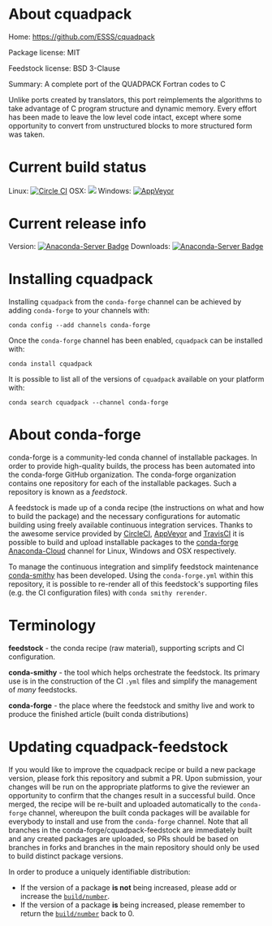 About cquadpack
===============

Home: https://github.com/ESSS/cquadpack

Package license: MIT

Feedstock license: BSD 3-Clause

Summary: A complete port of the QUADPACK Fortran codes to C

Unlike ports created by translators, this port reimplements the algorithms to
take advantage of C program structure and dynamic memory. Every effort has been
made to leave the low level code intact, except where some opportunity to convert
from unstructured blocks to more structured form was taken.


Current build status
====================

Linux: [![Circle CI](https://circleci.com/gh/conda-forge/cquadpack-feedstock.svg?style=shield)](https://circleci.com/gh/conda-forge/cquadpack-feedstock)
OSX: ![](https://cdn.rawgit.com/conda-forge/conda-smithy/90845bba35bec53edac7a16638aa4d77217a3713/conda_smithy/static/disabled.svg)
Windows: [![AppVeyor](https://ci.appveyor.com/api/projects/status/github/conda-forge/cquadpack-feedstock?svg=True)](https://ci.appveyor.com/project/conda-forge/cquadpack-feedstock/branch/master)

Current release info
====================
Version: [![Anaconda-Server Badge](https://anaconda.org/conda-forge/cquadpack/badges/version.svg)](https://anaconda.org/conda-forge/cquadpack)
Downloads: [![Anaconda-Server Badge](https://anaconda.org/conda-forge/cquadpack/badges/downloads.svg)](https://anaconda.org/conda-forge/cquadpack)

Installing cquadpack
====================

Installing `cquadpack` from the `conda-forge` channel can be achieved by adding `conda-forge` to your channels with:

```
conda config --add channels conda-forge
```

Once the `conda-forge` channel has been enabled, `cquadpack` can be installed with:

```
conda install cquadpack
```

It is possible to list all of the versions of `cquadpack` available on your platform with:

```
conda search cquadpack --channel conda-forge
```


About conda-forge
=================

conda-forge is a community-led conda channel of installable packages.
In order to provide high-quality builds, the process has been automated into the
conda-forge GitHub organization. The conda-forge organization contains one repository
for each of the installable packages. Such a repository is known as a *feedstock*.

A feedstock is made up of a conda recipe (the instructions on what and how to build
the package) and the necessary configurations for automatic building using freely
available continuous integration services. Thanks to the awesome service provided by
[CircleCI](https://circleci.com/), [AppVeyor](http://www.appveyor.com/)
and [TravisCI](https://travis-ci.org/) it is possible to build and upload installable
packages to the [conda-forge](https://anaconda.org/conda-forge)
[Anaconda-Cloud](http://docs.anaconda.org/) channel for Linux, Windows and OSX respectively.

To manage the continuous integration and simplify feedstock maintenance
[conda-smithy](http://github.com/conda-forge/conda-smithy) has been developed.
Using the ``conda-forge.yml`` within this repository, it is possible to re-render all of
this feedstock's supporting files (e.g. the CI configuration files) with ``conda smithy rerender``.


Terminology
===========

**feedstock** - the conda recipe (raw material), supporting scripts and CI configuration.

**conda-smithy** - the tool which helps orchestrate the feedstock.
                   Its primary use is in the construction of the CI ``.yml`` files
                   and simplify the management of *many* feedstocks.

**conda-forge** - the place where the feedstock and smithy live and work to
                  produce the finished article (built conda distributions)


Updating cquadpack-feedstock
============================

If you would like to improve the cquadpack recipe or build a new
package version, please fork this repository and submit a PR. Upon submission,
your changes will be run on the appropriate platforms to give the reviewer an
opportunity to confirm that the changes result in a successful build. Once
merged, the recipe will be re-built and uploaded automatically to the
`conda-forge` channel, whereupon the built conda packages will be available for
everybody to install and use from the `conda-forge` channel.
Note that all branches in the conda-forge/cquadpack-feedstock are
immediately built and any created packages are uploaded, so PRs should be based
on branches in forks and branches in the main repository should only be used to
build distinct package versions.

In order to produce a uniquely identifiable distribution:
 * If the version of a package **is not** being increased, please add or increase
   the [``build/number``](http://conda.pydata.org/docs/building/meta-yaml.html#build-number-and-string).
 * If the version of a package **is** being increased, please remember to return
   the [``build/number``](http://conda.pydata.org/docs/building/meta-yaml.html#build-number-and-string)
   back to 0.
